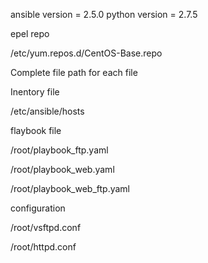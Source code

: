 ansible version = 2.5.0
python version = 2.7.5


epel repo

/etc/yum.repos.d/CentOS-Base.repo



Complete file path for each file

Inentory file

/etc/ansible/hosts  


flaybook file

/root/playbook_ftp.yaml 

/root/playbook_web.yaml  

/root/playbook_web_ftp.yaml  


configuration

/root/vsftpd.conf

/root/httpd.conf  
